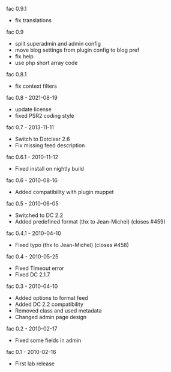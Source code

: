 fac 0.9.1
 * fix translations

fac 0.9
 * split superadmin and admin config
 * move blog settings from plugin config to blog pref
 * fix help
 * use php short array code

fac 0.8.1
 * fix context filters

fac 0.8 - 2021-08-19
 * update license
 * fixed PSR2 coding style

fac 0.7 - 2013-11-11
 * Switch to Dotclear 2.6
 * Fix missing feed description

fac 0.6.1 - 2010-11-12
 * Fixed install on nightly build

fac 0.6 - 2010-08-16
 * Added compatibility with plugin muppet

fac 0.5 - 2010-06-05
 * Switched to DC 2.2
 * Added predefined format (thx to Jean-Michel) (closes #459)

fac 0.4.1 - 2010-04-10
 * Fixed typo (thx to Jean-Michel) (closes #458)

fac 0.4 - 2010-05-25
 * Fixed Timeout error
 * Fixed DC 2.1.7

fac 0.3 - 2010-04-10
 * Added options to format feed
 * Added DC 2.2 compatibility
 * Removed class and used metadata
 * Changed admin page design

fac 0.2 - 2010-02-17
 * Fixed some fields in admin

fac 0.1 - 2010-02-16
 * First lab release